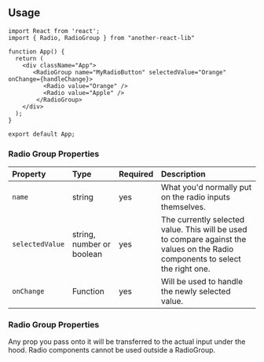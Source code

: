 ## Usage 

```
import React from 'react';
import { Radio, RadioGroup } from "another-react-lib" 

function App() {
  return (
    <div className="App">
       <RadioGroup name="MyRadioButton" selectedValue="Orange" onChange={handleChange}>
          <Radio value="Orange" /> 
          <Radio value="Apple" /> 
        </RadioGroup>
    </div>
  );
}

export default App;
```

###  Radio Group Properties 

Property | Type | Required | Description
:--- | :--- | :--- | :--- 
`name`|string|yes|What you'd normally put on the radio inputs themselves. 
`selectedValue`|string, number or boolean|yes|The currently selected value. This will be used to compare against the values on the Radio components to select the right one.
`onChange`|Function|yes| Will be used to handle the newly selected value.

###  Radio Group Properties 

Any prop you pass onto it will be transferred to the actual input under the hood. Radio components cannot be used outside a RadioGroup.

